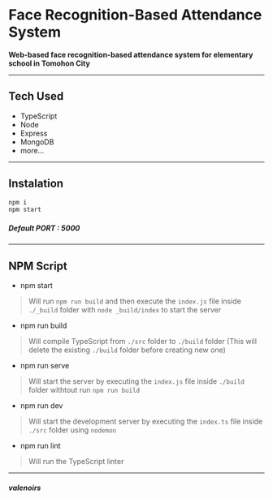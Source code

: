 # Face Recognition-Based Attendance System

**Web-based face recognition-based attendance system for elementary school in Tomohon City**

---

## Tech Used

- TypeScript
- Node
- Express
- MongoDB
- more...

---

## Instalation

```js
npm i
npm start
```

##### Default PORT : 5000

---

## NPM Script

- npm start

> Will run `npm run build` and then execute the `index.js` file inside `./_build` folder with `node _build/index` to start the server

- npm run build

> Will compile TypeScript from `./src` folder to `./build` folder (This will delete the existing `./build` folder before creating new one)

- npm run serve

> Will start the server by executing the `index.js` file inside `./build` folder withtout run `npm run build`

- npm run dev

> Will start the development server by executing the `index.ts` file inside `./src` folder using `nodemon`

- npm run lint

> Will run the TypeScript linter

---

##### _valenoirs_
